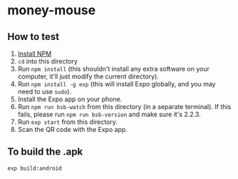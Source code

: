 # money-mouse

## How to test

1. [Install NPM](http://blog.teamtreehouse.com/install-node-js-npm-linux)
2. `cd` into this directory
3. Run `npm install` (this shouldn't install any extra software on your computer, it'll just modify the current directory).
4. Run `npm install -g exp` (this will install Expo globally, and you may need to use `sudo`).
5. Install the Expo app on your phone.
6. Run `npm run bsb-watch` from this directory (in a separate terminal). If this fails, please run `npm run bsb-version` and make sure it's 2.2.3.
7. Run `exp start` from this directory.
8. Scan the QR code with the Expo app.

## To build the .apk

```
exp build:android
```